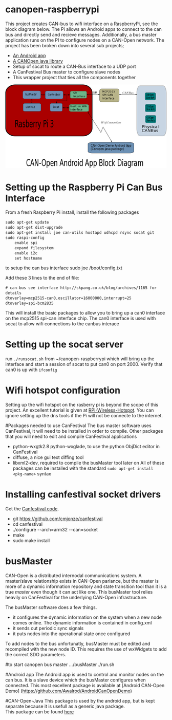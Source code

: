 # canopen-raspberrypi
This project creates CAN-bus to wifi interface on a RaspberryPi, see the block diagram below.  The Pi allows an Android apps to connect to the can bus and
directly send and recieve messages.  Additionally, a bus master application runs on the PI to configure nodes on a CAN-Open network.
The project has been broken down into several sub projects;
 - [An Android app](https://github.com/Awalrod/AndroidCanOpenDemo)
 - [A CANOpen java library](https://github.com/Awalrod/CanOpenJavaLibrary)
 - Setup of socat to route a CAN-Bus interface to a UDP port
 - A CanFestival Bus master to configure slave nodes
 - This wrapper project that ties all the components together

![Block Diagram](pics/blockDiagram.png)

# Setting up the Raspberry Pi Can Bus Interface
From a fresh Raspberry Pi install, install the following packages

	sudo apt-get update 
	sudo apt-get dist-upgrade
	sudo apt-get install joe can-utils hostapd udhcpd rsync socat git
	sudo raspi-config
		enable spi 
		expand filesystem
		enable i2c
		set hostname


to setup the can bus interface
	sudo joe /boot/config.txt

Add these 3 lines to the end of file:

	# can-bus see interface http://skpang.co.uk/blog/archives/1165 for details 
	dtoverlay=mcp2515-can0,oscillator=16000000,interrupt=25 
	dtoverlay=spi-bcm2835

This will install the basic packages to allow you to bring up a can0 interface on the mcp2515 spi-can interface chip.  The 
can0 interface is used with socat to allow wifi connections to the canbus interace

# Setting up the socat server
run `./runsocat.sh` from ~/canopen-raspberrypi which will bring up the interface and start a session of 
socat to put can0 on port 2000.  Verify that can0 is up with `ifconfig`

# Wifi hotspot configuration
Setting up the wifi hotspot on the rasberry pi is beyond the scope of this project.  An excellent tutorial is 
given at [RPI-Wireless-Hotspot](http://elinux.org/RPI-Wireless-Hotspot). You can ignore setting up the dns tools 
if the Pi will not be connecte to the internet.

#Packages needed to use CanFestival
The bus master software uses CanFestival, it will need to be installed in order to compile.
Other packages that you will need to edit and compile CanFestival applications
 - python-wxgtk2.8 python-wxglade,  to use the python ObjDict editor in CanFestival
 - diffuse, a nice gui text diffing tool
 - libxml2-dev, required to compile the busMaster tool later on
All of these packages can be installed with the standard `sudo apt-get install <pkg-name>` syntax

# Installing canfestival socket drivers
Get the [Canfestival code](https://github.com/cmjonze/canfestival).
 - git https://github.com/cmjonze/canfestival
 - cd canfestival
 - ./configure --arch=arm32 --can=socket
 - make
 - sudo make install

# busMaster
CAN-Open is a distributed internodal communications system.  A master/slave relationship exists in CAN-Open parlance, but 
the master is more of a dynamic information repository and state transition tool than it is a true *master* 
even though it can act like one.  This busMaster tool relies heavily on CanFestival for the underlying 
CAN-Open infrastructure.  

The busMaster software does a few things.
 - it configures the dynamic information on the system when a new node comes online.  The dynamic information is contained in config.xml
 - it sends out periodic sync signals
 - it puts nodes into the operational state once configured

To add nodes to the bus unfortunatly, busMaster must be edited and recompiled with the new node ID.  This requires the 
use of wxWidgets to add the correct SDO parameters.

#to start canopen bus master
	.../busMaster
	./run.sh

#Android app
The Android app is used to control and monitor nodes on the can bus.  It is a slave device which the busMaster configures when connected.
This most excellent package is available at [Android CAN-Open Demo] (https://github.com/Awalrod/AndroidCanOpenDemo)

#CAN-Open-Java
This package is used by the android app, but is kept separate because it is usefull as a generic java package.  
This package can be found [here](https://github.com/Awalrod/CanOpenJavaLibrary)


